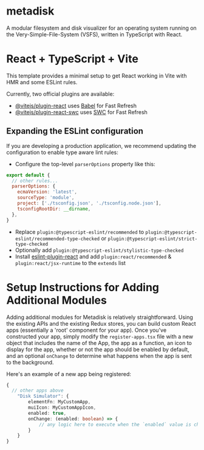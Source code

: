 # metadisk
A modular filesystem and disk visualizer for an operating system running on the Very-Simple-File-System (VSFS), written in TypeScript with React.

# React + TypeScript + Vite
This template provides a minimal setup to get React working in Vite with HMR and some ESLint rules.

Currently, two official plugins are available:

- [@vitejs/plugin-react](https://github.com/vitejs/vite-plugin-react/blob/main/packages/plugin-react/README.md) uses [Babel](https://babeljs.io/) for Fast Refresh
- [@vitejs/plugin-react-swc](https://github.com/vitejs/vite-plugin-react-swc) uses [SWC](https://swc.rs/) for Fast Refresh

## Expanding the ESLint configuration

If you are developing a production application, we recommend updating the configuration to enable type aware lint rules:

- Configure the top-level `parserOptions` property like this:

```js
export default {
  // other rules...
  parserOptions: {
    ecmaVersion: 'latest',
    sourceType: 'module',
    project: ['./tsconfig.json', './tsconfig.node.json'],
    tsconfigRootDir: __dirname,
  },
}
```

- Replace `plugin:@typescript-eslint/recommended` to `plugin:@typescript-eslint/recommended-type-checked` or `plugin:@typescript-eslint/strict-type-checked`
- Optionally add `plugin:@typescript-eslint/stylistic-type-checked`
- Install [eslint-plugin-react](https://github.com/jsx-eslint/eslint-plugin-react) and add `plugin:react/recommended` & `plugin:react/jsx-runtime` to the `extends` list

# Setup Instructions for Adding Additional Modules
Adding additional modules for Metadisk is relatively straightforward. Using the existing APIs and the existing Redux stores, you can build custom React apps (essentially a 'root' component for your app). Once you've constructed your app, simply modify the `register-apps.tsx` file with a new object that includes the name of the App, the app as a function, an icon to display for the app, whether or not the app should be enabled by default, and an optional `onChange` to determine what happens when the app is sent to the background.

Here's an example of a new app being registered:

```TypeScript
{
  // other apps above
    "Disk Simulator": {
        elementFn: MyCustomApp,
        muiIcon: MyCustomAppIcon,
        enabled: true,
        onChange: (enabled: boolean) => {
            // any logic here to execute when the `enabled` value is changed
        }
    }
}
```

